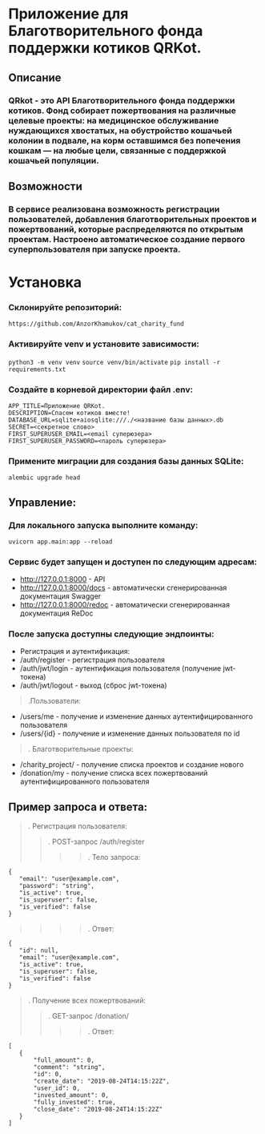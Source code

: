 # Приложение для Благотворительного фонда поддержки котиков QRKot.
## Описание 
### QRkot - это API Благотворительного фонда поддержки котиков. Фонд собирает пожертвования на различные целевые проекты: на медицинское обслуживание нуждающихся хвостатых, на обустройство кошачьей колонии в подвале, на корм оставшимся без попечения кошкам — на любые цели, связанные с поддержкой кошачьей популяции.
## Возможности
### В сервисе реализована возможность регистрации пользователей, добавления благотворительных проектов и пожертвований, которые распределяются по открытым проектам. Настроено автоматическое создание первого суперпользователя при запуске проекта.
# Установка
### Склонируйте репозиторий:
```https://github.com/AnzorKhamukov/cat_charity_fund```
### Активируйте venv и установите зависимости:
```python3 -m venv venv```
```source venv/bin/activate```
```pip install -r requirements.txt```
### Создайте в корневой директории файл .env:
```
APP_TITLE=Приложение QRKot.
DESCRIPTION=Спасем котиков вместе!
DATABASE_URL=sqlite+aiosqlite:///./<название базы данных>.db
SECRET=<секретное слово>
FIRST_SUPERUSER_EMAIL=<email суперюзера>
FIRST_SUPERUSER_PASSWORD=<пароль суперюзера>
```
### Примените миграции для создания базы данных SQLite:
```alembic upgrade head```
## Управление:
### Для локального запуска выполните команду:
```uvicorn app.main:app --reload```
### Сервис будет запущен и доступен по следующим адресам:
+ http://127.0.0.1:8000 - API
+ http://127.0.0.1:8000/docs - автоматически сгенерированная документация Swagger
+ http://127.0.0.1:8000/redoc - автоматически сгенерированная документация ReDoc
### После запуска доступны следующие эндпоинты:
+ Регистрация и аутентификация:
+ /auth/register - регистрация пользователя
+ /auth/jwt/login - аутентификация пользователя (получение jwt-токена)
+ /auth/jwt/logout - выход (сброс jwt-токена)

>.Пользователи:
+ /users/me - получение и изменение данных аутентифицированного пользователя
+ /users/{id} - получение и изменение данных пользователя по id

>. Благотворительные проекты:
+ /charity_project/ - получение списка проектов и создание нового
+ /donation/my - получение списка всех пожертвований аутентифицированного пользователя

## Пример запроса и ответа:
>. Регистрация пользователя:
>>. POST-запрос /auth/register
>>>>. Тело запроса:
```
{  
   "email": "user@example.com",
   "password": "string",
   "is_active": true,
   "is_superuser": false,
   "is_verified": false
}
```

>>>>. Ответ:
```
{
   "id": null,
   "email": "user@example.com",
   "is_active": true,
   "is_superuser": false,
   "is_verified": false
}
```

>. Получение всех пожертвований:
>>. GET-запрос /donation/
>>>>. Ответ:
```
[    
   {
       "full_amount": 0,
       "comment": "string",
       "id": 0,
       "create_date": "2019-08-24T14:15:22Z",
       "user_id": 0,
       "invested_amount": 0,
       "fully_invested": true,
       "close_date": "2019-08-24T14:15:22Z"
   }
]
```